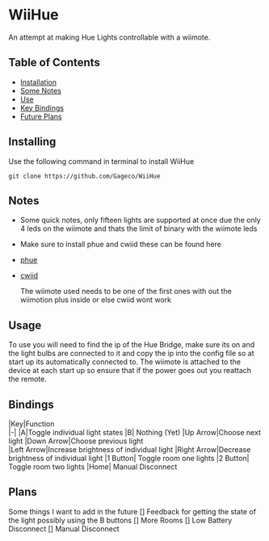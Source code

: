 # WiiHue
An attempt at making Hue Lights controllable with a wiimote.

## Table of Contents
* [Installation](#installing)
* [Some Notes](#notes)
* [Use](#usage)
* [Key Bindings](#bindings)
* [Future Plans](#plans)

## Installing
Use the following command in terminal to install WiiHue
````
git clone https://github.com/Gageco/WiiHue
````

## Notes
- Some quick notes, only fifteen lights are supported at once due the only 4 leds on the wiimote and thats the limit of binary with the wiimote leds
- Make sure to install phue and cwiid these can be found here
- [phue](https://github.com/studioimaginaire/phue)
- [cwiid](https://github.com/abstrakraft/cwiid)

  The wiimote used needs to be one of the first ones with out the wiimotion plus inside or else cwiid wont work

## Usage
To use you will need to find the ip of the Hue Bridge, make sure its on and the light bulbs are connected to it and copy the ip into the config file so at start up its automatically connected to. The wiimote is attached to the device at each start up so ensure that if the power goes out you reattach the remote.

## Bindings
|Key|Function           
|-|
|A|Toggle individual light states
|B| Nothing (Yet)
|Up Arrow|Choose next light
|Down Arrow|Choose previous light     
|Left Arrow|Increase brightness of individual light
|Right Arrow|Decrease brightness of individual light
|1 Button| Toggle room one lights
|2 Button| Toggle room two lights
|Home| Manual Disconnect


## Plans
Some things I want to add in the future
[] Feedback for getting the state of the light possibly using the B buttons
[] More Rooms
[] Low Battery Disconnect
[] Manual Disconnect
